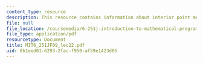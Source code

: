 ```yaml
---
content_type: resource
description: This resource contains information about interior point methods III.
file: null
file_location: /coursemedia/6-251j-introduction-to-mathematical-programming-fall-2009/8b1eed0162932facf950af59e1423d05_MIT6_251JF09_lec22.pdf
file_type: application/pdf
resourcetype: Document
title: MIT6_251JF09_lec22.pdf
uid: 8b1eed01-6293-2fac-f950-af59e1423d05
---
```

